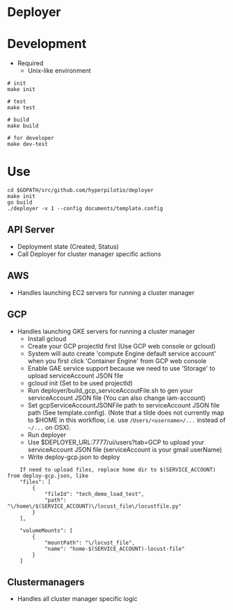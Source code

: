 # Deployer

# Development

* Required
    * Unix-like environment

```{shell}
# init
make init

# test
make test

# build
make build

# for developer
make dev-test
```

# Use
```{shell}
cd $GOPATH/src/github.com/hyperpilotio/deployer
make init
go build
./deployer -v 1 --config documents/template.config
```

API Server
-----------
  - Deployment state (Created, Status)
  - Call Deployer for cluster manager specific actions

AWS
-----------
  - Handles launching EC2 servers for running a cluster manager

GCP
-----------
  - Handles launching GKE servers for running a cluster manager  
      * Install gcloud
      * Create your GCP projectId first (Use GCP web console or gcloud)
      * System will auto create 'compute Engine default service account' when you first click 'Container Engine' from GCP web console
      * Enable GAE service support because we need to use 'Storage' to upload serviceAccount JSON file 
      * gcloud init (Set to be used projectId)
      * Run deployer/build_gcp_serviceAccoutFile.sh to gen your serviceAccount JSON file (You can also change iam-account)
      * Set gcpServiceAccountJSONFile path to serviceAccount JSON file path (See template.config). (Note that a tilde does not currently map to $HOME in this workflow, i.e. use `/Users/<username>/...` instead of `~/...` on OSX).
      * Run deployer
      * Use $DEPLOYER_URL:7777/ui/users?tab=GCP to upload your serviceAccount JSON file (serviceAccount is your gmail userName) 
      * Write deploy-gcp.json to deploy
      
      

```
    If need to upload files, replace home dir to $(SERVICE_ACCOUNT) from deploy-gcp.json, like
    "files": [
        {
            "fileId": "tech_demo_load_test",
            "path": "\/home\/$(SERVICE_ACCOUNT)\/locust_file\/locustfile.py"
        }
    ],

    "volumeMounts": [
        {
            "mountPath": "\/locust_file",
            "name": "home-$(SERVICE_ACCOUNT)-locust-file"
        }
    ]
```

Clustermanagers
-----------
  - Handles all cluster manager specific logic

